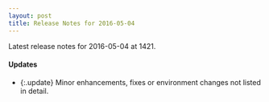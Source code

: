 ```yaml
---
layout: post
title: Release Notes for 2016-05-04
---
```


Latest release notes for 2016-05-04 at 1421.

<div class='updates' markdown='1'>

#### Updates

- {:.update} Minor enhancements, fixes or environment changes not listed in detail.

</div>


